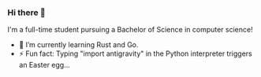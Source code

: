 ### Hi there 👋

<!--
**austinmclain/austinmclain** is a ✨ _special_ ✨ repository because its `README.md` (this file) appears on your GitHub profile.

Here are some ideas to get you started:

- 🔭 I’m currently working on ...
- 🌱 I’m currently learning ...
- 👯 I’m looking to collaborate on ...
- 🤔 I’m looking for help with ...
- 💬 Ask me about ...
- 📫 How to reach me: ...
- 😄 Pronouns: ...
- ⚡ Fun fact: ...
-->

I'm a full-time student pursuing a Bachelor of Science in computer science!

- 🌱 I’m currently learning Rust and Go.
- ⚡ Fun fact: Typing "import antigravity" in the Python interpreter triggers an Easter egg...
